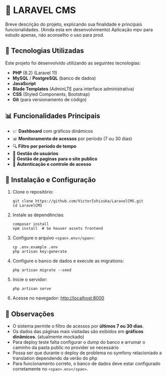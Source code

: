# 📌 LARAVEL CMS

Breve descrição do projeto, explicando sua finalidade e principais funcionalidades. (Ainda esta em desenvolvimento)
Aplicação mpv para estudo apenas, não aconselho o uso para prod.

## 🚀 Tecnologias Utilizadas

Este projeto foi desenvolvido utilizando as seguintes tecnologias:

* **PHP** (8.2) (Laravel 11)
* **MySQL** / **PostgreSQL** (banco de dados)
* **JavaScript**
* **Blade Templates** (AdminLTE para interface administrativa)
* **CSS** (Styled Components, Bootstrap)
* **Git** (para versionamento de código)

## 📊 Funcionalidades Principais

* 📈 **Dashboard** com gráficos dinâmicos
* 📊 **Monitoramento de acessos** por período (7 ou 30 dias)
* 🔍 **Filtro por período de tempo**
* 📌 **Gestão de usuários**
* 📌 **Gestão de paginas** **para o site publico**
* 🔐 **Autenticação e controle de acesso**

## 🔧 Instalação e Configuração

1. Clone o repositório:
   ```
   git clone https://github.com/VictorIshizuka/LaravelCMS.git
   cd LaravelCMS
   ```
2. Instale as dependências:
   ```
   composer install
   npm install  # Se houver assets frontend
   ```
3. Configure o arquivo `<span>.env</span>`:
   ```
   cp .env.example .env
   php artisan key:generate
   ```
4. Configure o banco de dados e execute as migrations:
   ```
   php artisan migrate --seed
   ```
5. Inicie o servidor:
   ```
   php artisan serve
   ```
6. Acesse no navegador: [http://localhost:8000]()

## 📝 Observações

* O sistema permite o filtro de acessos por **últimos 7 ou 30 dias**.
* Os dados das páginas mais visitadas são exibidos em **gráficos dinâmicos**. (atualmente mockado)
* Para deploy teste falta configurar o dump do banco e arrumar o caminho da pasta public no provider se necessário
* Possa ser que durante o deploy de problema no symfony relacioniado a translation dependendo da verão do php
* Para funcionamento correto, o banco de dados deve estar configurado corretamente no `<span>.env</span>`.
